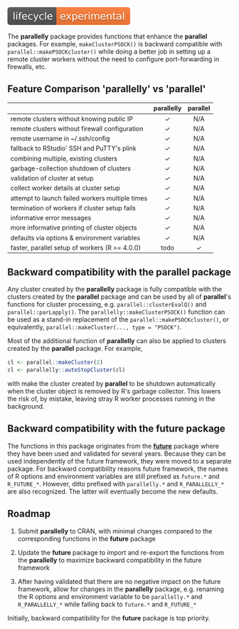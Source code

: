 ![Life cycle: experimental](man/figures/lifecycle-experimental-orange.svg)

The **parallelly** package provides functions that enhance the **parallel** packages.  For example, `makeClusterPSOCK()` is backward compatible with `parallel::makePSOCKcluster()` while doing a better job in setting up a remote cluster workers without the need to configure port-forwarding in firewalls, etc.


## Feature Comparison 'parallelly' vs 'parallel' 

|                                    | parallelly |  parallel  |
| ---------------------------------- | :--------: | :--------: |
| remote clusters without knowing public IP       |   ✓  | N/A |
| remote clusters without firewall configuration  |   ✓  | N/A |
| remote username in ~/.ssh/config                |   ✓  | N/A |
| fallback to RStudio' SSH and PuTTY's plink      |   ✓  | N/A |
| combining multiple, existing clusters           |   ✓  | N/A |
| garbage-collection shutdown of clusters         |   ✓  | N/A |
| validation of cluster at setup                  |   ✓  | N/A |
| collect worker details at cluster setup         |   ✓  | N/A |
| attempt to launch failed workers multiple times |   ✓  | N/A |
| termination of workers if cluster setup fails   |   ✓  | N/A |
| informative error messages                      |   ✓  | N/A |
| more informative printing of cluster objects    |   ✓  | N/A |
| defaults via options & environment variables    |   ✓  | N/A |
| faster, parallel setup of workers (R >= 4.0.0)  | todo |  ✓  |


## Backward compatibility with the parallel package

Any cluster created by the **parallelly** package is fully compatible with the clusters created by the **parallel** package and can be used by all of **parallel**'s functions for cluster processing, e.g. `parallel::clusterEvalQ()` and `parallel::parLapply()`.  The `parallelly::makeClusterPSOCK()` function can be used as a stand-in replacement of the `parallel::makePSOCKcluster()`, or equivalently, `parallel::makeCluster(..., type = "PSOCK")`.

Most of the additional function of **parallelly** can also be applied to clusters created by the **parallel** package.  For example,

```r
cl <- parallel::makeCluster(2)
cl <- parallelly::autoStopCluster(cl)
```

with make the cluster created by **parallel** to be shutdown automatically when the cluster object is removed by R's garbage collector.  This lowers the risk of, by mistake, leaving stray R worker processes running in the background.


## Backward compatibility with the future package

The functions in this package originates from the **[future](https://cran.r-project.org/package=future)** package where they have been used and validated for several years.  Because they can be used independently of the future framework, they were moved to a separate package.  For backward compatibility reasons future framework, the names of R options and environment variables are still prefixed as `future.*` and `R_FUTURE_*`.  However, ditto prefixed with `parallelly.*` and `R_PARALLELLY_*` are also recognized.  The latter will eventually become the new defaults.


## Roadmap

1. Submit **parallelly** to CRAN, with minimal changes compared to the corresponding functions in the **future** package

2. Update the **future** package to import and re-export the functions from the **parallelly** to maximize backward compatibility in the future framework

3. After having validated that there are no negative impact on the future framework, allow for changes in the **parallelly** package, e.g. renaming the R options and environment variable to be `parallelly.*` and `R_PARALLELLY_*` while falling back to `future.*` and `R_FUTURE_*`

Initially, backward compatibility for the **future** package is top priority.
